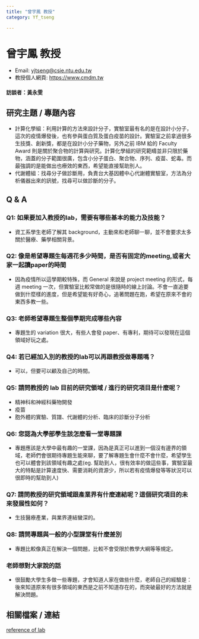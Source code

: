 ```yaml
---
title: "曾宇鳳 教授"
category: Yf_tseng

---
```


# 曾宇鳳 教授
* Email: yjtseng@csie.ntu.edu.tw
* 教授個人網頁: https://www.cmdm.tw
#### 訪談者：黃永雯

## 研究主題 / 專題內容
* 計算化學組：利用計算的方法來設計分子，實驗室最有名的是在設計小分子，這次的疫情爆發後，也有參與蛋白質及蛋白疫苗的設計。實驗室之前拿過很多生技獎、創新獎，都是在設計小分子藥物，另外之前 IBM 給的 Faculty Award 則是關於聚合物的計算與研究。計算化學組的研究範疇並非只限於藥物，涵蓋的分子範圍很廣，包含小分子蛋白、聚合物、序列、疫苗、蛇毒。而最強調的是能做出也療效的東西，希望能直接幫助別人。
* 代謝體組：找尋分子做診斷用，負責台大基因體中心代謝體實驗室，方法為分析儀器出來的訊號，找尋可以做診斷的分子。
## Q & A
### Q1: 如果要加入教授的lab，需要有哪些基本的能力及技能？
* 資工系學生老師了解其 background，主動來和老師聊一聊，並不會要求太多關於醫療、藥學相關背景。
### Q2: 像是希望專題生每週花多少時間，是否有固定的meeting,或者大家一起讀paper的時間
* 因為疫情所以這學期較特殊，而 General 來說是 project meeting 的形式，每週 meeting 一次，但實驗室比較常做的是很隨時的線上討論。不會一直追要做到什麼樣的進度，但是希望能有好奇心，追著問題在跑，希望在原來不會的東西多教一些。
### Q3: 老師希望專題生整個學期完成哪些內容
* 專題生的 variation 很大，有些人會發 paper、有專利，期待可以發現在這個領域好玩之處。
### Q4: 若已經加入別的教授的lab可以再跟教授做專題嗎？
* 可以，但要可以顧及自己的時間。
### Q5: 請問教授的 lab 目前的研究領域 / 進行的研究項目是什麼呢？
* 精神科和神經科藥物開發
* 疫苗
* 胞外體的實驗、質譜、代謝體的分析、臨床的診斷分子分析
### Q6: 您認為大學部學生該怎麼看一堂專題課
* 專題應該是大學中最有趣的一堂課，因為是真正可以進到一個沒有邊界的領域，老師們會很期待專題生能來聊，要了解專題生會什麼不會什麼，希望學生也可以體會到該領域有趣之處(eg. 幫助到人，很有效率的做這些事，實驗室最大的特點是計算速度快、需要消耗的資源少，所以若有疫情爆發等等狀況可以很即時的幫助到人)
### Q7: 請問教授的研究領域跟產業界有什麼連結呢？這個研究項目的未來發展性如何？
* 生技醫療產業，與業界連結蠻深的。
### Q8: 請問專題與一般的小型課堂有什麼差別
* 專題比較像真正在解決一個問題，比較不會受限於教學大綱等等規定。
### 老師想對大家說的話
* 很鼓勵大學生多做一些專題，才會知道人家在做些什麼，老師自己的經驗是：後來知道原來有很多領域的東西是之前不知道存在的，而突破最好的方法就是解決問題。
## 相關檔案 / 連結
[reference of lab](https://investigator.tw/8332/?fbclid=IwAR1flHzPuPABI1BwdQLj4WxNKbXjxokeTcO6KRAbHCVqI46a4jt_EwvhkRo)